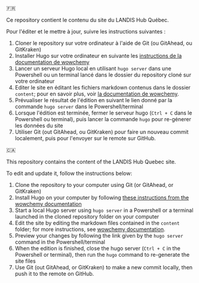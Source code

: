 🇫🇷

Ce repository contient le contenu du site du LANDIS Hub Québec.

Pour l'éditer et le mettre à jour, suivre les instructions suivantes :

1. Cloner le repository sur votre ordinateur à l'aide de Git (ou GitAhead, ou GitKraken)
2. Installer Hugo sur votre ordinateur en suivante les [instructions de la documentation de wowchemy](https://wowchemy.com/docs/getting-started/install-hugo-extended/)
3. Lancer un serveur Hugo local en utilisant `hugo server` dans une Powershell ou un terminal lancé dans le dossier du repository cloné sur votre ordinateur
4. Editer le site en éditant les fichiers markdown contenus dans le dossier `content`; pour en savoir plus, voir [la documentation de wowchemy](https://wowchemy.com/docs/getting-started/page-builder/).
5. Prévualiser le résultat de l'édition en suivant le lien donné par la commande `hugo server` dans le Powershell/terminal
6. Lorsque l'édition est terminée, fermer le serveur hugo (`Ctrl + C` dans le Powershell ou terminal), puis lancer la commande `hugo` pour re-génerer les données du site
7. Utiliser Git (out GitAhead, ou GitKraken) pour faire un nouveau commit localement, puis pour l'envoyer sur le remote sur GitHub.

🇨🇦

This repository contains the content of the LANDIS Hub Quebec site.

To edit and update it, follow the instructions below:

1. Clone the repository to your computer using Git (or GitAhead, or GitKraken)
2. Install Hugo on your computer by following [these instructions from the wowchemy documentation](https://wowchemy.com/docs/getting-started/install-hugo-extended/)
3. Start a local Hugo server using `hugo server` in a Powershell or a terminal launched in the cloned repository folder on your computer
4. Edit the site by editing the markdown files contained in the `content` folder; for more instructions, see [wowchemy documentation](https://wowchemy.com/docs/getting-started/page-builder/).
5. Preview your changes by following the link given by the `hugo server` command in the Powershell/terminal
6. When the edition is finished, close the hugo server (`Ctrl + C` in the Powershell or terminal), then run the `hugo` command to re-generate the site files
7. Use Git (out GitAhead, or GitKraken) to make a new commit locally, then push it to the remote on GitHub. 